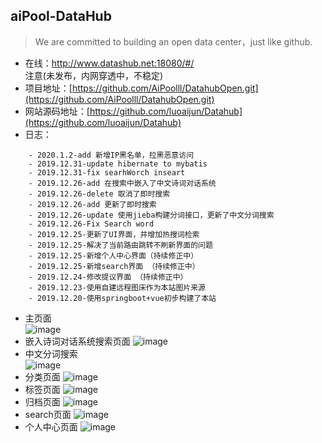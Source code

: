 ## aiPool-DataHub
 
> We are committed to building an open data center，just like github.

- 在线：http://www.datashub.net:18080/#/   
注意(未发布，内网穿透中，不稳定)
- 项目地址：[https://github.com/AiPoolll/DatahubOpen.git](https://github.com/AiPoolll/DatahubOpen.git)
- 网站源码地址：[https://github.com/luoaijun/Datahub](https://github.com/luoaijun/Datahub)
- 日志：

```
    - 2020.1.2-add 新增IP黑名单，拉黑恶意访问
    - 2019.12.31-update hibernate to mybatis 
    - 2019.12.31-fix searhWorch inseart
    - 2019.12.26-add 在搜索中嵌入了中文诗词对话系统
    - 2019.12.26-delete 取消了即时搜索
    - 2019.12.26-add 更新了即时搜索
    - 2019.12.26-update 使用jieba构建分词接口，更新了中文分词搜索 
    - 2019.12.26-Fix Search word 
    - 2019.12.25-更新了UI界面，并增加热搜词检索
    - 2019.12.25-解决了当前路由跳转不刷新界面的问题
    - 2019.12.25-新增个人中心界面（持续修正中）
    - 2019.12.25-新增search界面 （持续修正中）
    - 2019.12.24-修改提议界面 （持续修正中）
    - 2019.12.23-使用自建远程图床作为本站图片来源
    - 2019.12.20-使用springboot+vue初步构建了本站
```

- 主页面  
![image](http://192.144.186.150/images/datahub/2.PNG)
- 嵌入诗词对话系统搜索页面
![image](http://192.144.186.150/images/datahub/9.PNG)
- 中文分词搜索  
![image](http://192.144.186.150/images/datahub/8.PNG)
- 分类页面
![image](http://192.144.186.150/images/datahub/3.PNG)
- 标签页面
![image](http://192.144.186.150/images/datahub/4.PNG)
- 归档页面
![image](http://192.144.186.150/images/datahub/5.PNG)
- search页面
![image](http://192.144.186.150/images/datahub/6.PNG)
- 个人中心页面
![image](http://192.144.186.150/images/datahub/7.PNG)
